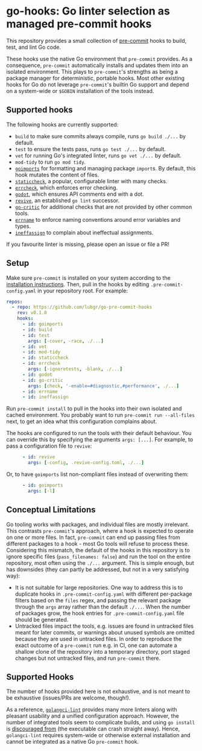 # go-hooks: Go linter selection as managed pre-commit hooks

This repository provides a small collection of [pre-commit](https://pre-commit.com/) hooks to build,
test, and lint Go code.

These hooks use the native Go environment that `pre-commit` provides. As a consequence, `pre-commit`
automatically installs and updates them into an isolated environment. This plays to `pre-commit`'s
strengths as being a package manager for deterministic, portable hooks. Most other existing hooks
for Go do not leverage `pre-commit`'s builtin Go support and depend on a system-wide or `$GOBIN`
installation of the tools instead.

## Supported hooks

The following hooks are currently supported:

- `build` to make sure commits always compile, runs `go build ./...` by default.
- `test` to ensure the tests pass, runs `go test ./...` by default.
- `vet` for running Go's integrated linter, runs `go vet ./...` by default.
- `mod-tidy` to run `go mod tidy`.
- [`goimports`](https://pkg.go.dev/golang.org/x/tools/cmd/goimports) for formatting and managing
  package `import`s. By default, this hook mutates the content of files.
- [`staticcheck`](https://staticcheck.dev), a popular, configurable linter with many checks.
- [`errcheck`](https://github.com/kisielk/errcheck), which enforces error checking.
- [`godot`](https://github.com/tetafro/godot), which ensures API comments end with a dot.
- [`revive`](https://revive.run), an established `go lint` successor.
- [`go-critic`](https://github.com/go-critic/go-critic) for additional checks that are not provided
  by other common tools.
- [`errname`](https://github.com/Antonboom/errname) to enforce naming conventions around error
  variables and types.
- [`ineffassign`](https://github.com/gordonklaus/ineffassign) to complain about ineffectual
  assignments.

If you favourite linter is missing, please open an issue or file a PR!

## Setup
Make sure `pre-commit` is installed on your system according to the [installation
instructions](https://pre-commit.com/#install). Then, pull in the hooks by editing
`.pre-commit-config.yaml` in your repository root. For example:
```yaml
repos:
  - repo: https://github.com/lubgr/go-pre-commit-hooks
    rev: v0.1.0
    hooks:
      - id: goimports
      - id: build
      - id: test
        args: [-cover, -race, ./...]
      - id: vet
      - id: mod-tidy
      - id: staticcheck
      - id: errcheck
        args: [-ignoretests, -blank, ./...]
      - id: godot
      - id: go-critic
        args: [check, '-enable=#diagnostic,#performance', ./...]
      - id: errname
      - id: ineffassign
```
Run `pre-commit install` to pull in the hooks into their own isolated and cached environment. You
probably want to run `pre-commit run --all-files` next, to get an idea what this configuration
complains about.

The hooks are configured to run the tools with their default behaviour. You can override this by
specifying the arguments `args: [...]`. For example, to pass a configuration file to `revive`:
```yaml
      - id: revive
        args: [-config, .revive-config.toml, ./...]
```
Or, to have `goimports` list non-compliant files instead of overwriting them:
```yaml
      - id: goimports
        args: [-l]
```

## Conceptual Limitations

Go tooling works with packages, and individual files are mostly irrelevant. This contrasts
`pre-commit`'s approach, where a hook is expected to operate on one or more files. In fact,
`pre-commit` can end up passing files from different packages to a hook - most Go tools will refuse
to process these. Considering this mismatch, the default of the hooks in this repository is to
ignore specific files (`pass_filenames: false`) and run the tool on the entire repository, most
often using the `./...` argument. This is simple enough, but has downsides (they can partly be
addressed, but not in a very satisfying way):

- It is not suitable for large repositories. One way to address this is to duplicate hooks in
  `.pre-commit-config.yaml` with different per-package filters based on the `files` regex, and
  passing the relevant package through the `args` array rather than the default `./...`. When the
  number of packages grow, the hook entries for `.pre-commit-config.yaml` file should be generated.
- Untracked files impact the tools, e.g. issues are found in untracked files meant for later
  commits, or warnings about unused symbols are omitted because they are used in untracked files. In
  order to reproduce the exact outcome of a `pre-commit` run e.g. in CI, one can automate a shallow
  clone of the repository into a temporary directory, port staged changes but not untracked files,
  and run `pre-commit` there.

## Supported Hooks

The number of hooks provided here is not exhaustive, and is not meant to be exhaustive (issues/PRs
are welcome, though!).

As a reference, [`golangci-lint`](https://golangci-lint.run) provides many more linters along with
pleasant usability and a unified configuration approach. However, the number of integrated tools
seem to complicate builds, and using `go install` is [discouraged
from](https://golangci-lint.run/usage/install/#install-from-source) (the executable can crash
straight away). Hence, `golangci-lint` requires system-wide or otherwise external installation and
cannot be integrated as a native Go `pre-commit` hook.

